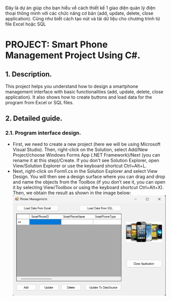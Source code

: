 Đây là dự án giúp cho bạn hiểu về cách thiết kế 1 giao diện quản lý điện thoại thông minh với các chức năng cơ bản (add, update, delete, close application). Cũng như biết cách tạo nút và tải dữ liệu cho chương trình từ file Excel hoặc SQL

# PROJECT: Smart Phone Management Project Using C#.
## 1. Description.
This project helps you understand how to design a smartphone management interface with basic functionalities (add, update, delete, close application). It also shows how to create buttons and load data for the program from Excel or SQL files.
## 2. Detailed guide.
### 2.1. Program interface design.
- First, we need to create a new project (here we will be using Microsoft Visual Studio). Then, right-click on the Solution, select Add/New Project/choose Windows Forms App (.NET Framework)/Next (you can rename it at this step)/Create. 
If you don't see Solution Explorer, open View/Solution Explorer or use the keyboard shortcut Ctrl+Alt+L.<br>
- Next, right-click on Form1.cs in the Solution Explorer and select View Design. 
You will then see a design surface where you can drag and drop and name the objects from the Toolbox (if you don’t see it, you can open it by selecting View/Toolbox or using the keyboard shortcut Ctrl+Alt+X). Then, we obtain the result as shown in the image below:<br>
![Program Interface](Interface.png)
